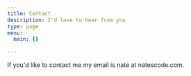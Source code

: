 ```yaml
---
title: Contact
description: I'd love to hear from you
type: page
menu:
  main: {}

---
```

If you'd like to contact me my email is nate at natescode.com.